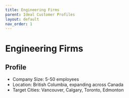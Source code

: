 ```yaml
---
title: Engineering Firms
parent: Ideal Customer Profiles
layout: default
nav_order: 1
---
```


# Engineering Firms

## Profile
- Company Size: 5-50 employees
- Location: British Columbia, expanding across Canada
- Target Cities: Vancouver, Calgary, Toronto, Edmonton